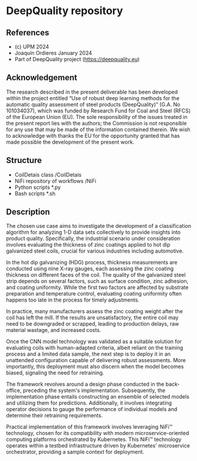 # DeepQuality repository
## References
* (c) UPM 2024
* Joaquín Ordieres January 2024
* Part of DeepQuality project (https://deepquality.eu)

## Acknowledgement
The research described in the present deliverable has been developed within the project entitled “Use of robust deep learning methods for the automatic quality assessment of steel products (DeepQuality)” (G.A. No 101034037), which was funded by Research Fund for Coal and Steel (RFCS) of the European Union (EU). The sole responsibility of the issues treated in the present report lies with the authors; the Commission is not responsible for any use that may be made of the information contained therein. We wish to acknowledge with thanks the EU for the opportunity granted that has made possible the development of the present work.

## Structure
* CoilDetais class  /CoilDetais
* NiFi repository of workflows /NiFi
* Python scripts  *.py
* Bash scripts    *.sh

## Description
The chosen use case aims to investigate the development of a classification algorithm for analyzing 1-D data sets collectively to provide insights into product quality. Specifically, the industrial scenario under consideration involves evaluating the thickness of zinc coatings applied to hot dip galvanized steel coils, crucial for various industries including automotive.

In the hot dip galvanizing (HDG) process, thickness measurements are conducted using nine X-ray gauges, each assessing the zinc coating thickness on different faces of the coil. The quality of the galvanized steel strip depends on several factors, such as surface condition, zinc adhesion, and coating uniformity. While the first two factors are affected by substrate preparation and temperature control, evaluating coating uniformity often happens too late in the process for timely adjustments.

In practice, many manufacturers assess the zinc coating weight after the coil has left the mill. If the results are unsatisfactory, the entire coil may need to be downgraded or scrapped, leading to production delays, raw material wastage, and increased costs.

Once the CNN model technology was validated as a suitable solution for evaluating coils with human-adapted criteria, albeit reliant on the training process and a limited data sample, the next step is to deploy it in an unattended configuration capable of delivering robust assessments. More importantly, this deployment must also discern when the model becomes biased, signaling the need for retraining.

The framework revolves around a design phase conducted in the back-office, preceding the system's implementation. Subsequently, the implementation phase entails constructing an ensemble of selected models and utilizing them for predictions. Additionally, it involves integrating operator decisions to gauge the performance of individual models and determine their retraining requirements.

Practical implementation of this framework involves leveraging NiFi™ technology, chosen for its compatibility with modern microservice-oriented computing platforms orchestrated by Kubernetes. This NiFi™ technology operates within a testbed infrastructure driven by Kubernetes' microservice orchestrator, providing a sample context for deployment.


